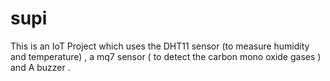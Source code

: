 # supi

This is an IoT Project which uses the DHT11 sensor (to measure humidity and temperature) , a mq7 sensor ( to detect the carbon mono oxide gases )  and A buzzer . 
